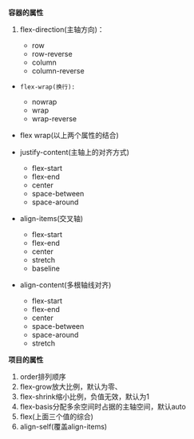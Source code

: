 **容器的属性**
   
    

1. flex-direction(主轴方向)：

    + row
    + row-reverse
    + column
    + column-reverse
 
+     flex-wrap(换行):
    + nowrap
    + wrap
    + wrap-reverse

+ flex wrap(以上两个属性的结合)
+ justify-content(主轴上的对齐方式)
    + flex-start
    + flex-end
    + center
    + space-between
    + space-around
+ align-items(交叉轴)
    + flex-start
    + flex-end
    + center
    + stretch
    + baseline
+ align-content(多根轴线对齐)
    + flex-start
    + flex-end
    + center
    + space-between
    + space-around
    + stretch

**项目的属性**

1. order排列顺序
2. flex-grow放大比例，默认为零、
3. flex-shrink缩小比例，负值无效，默认为1
4. flex-basis分配多余空间时占据的主轴空间，默认auto
5. flex(上面三个值的综合)
6. align-self(覆盖align-items)
    

